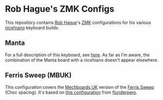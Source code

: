 # Rob Hague's ZMK Configs

This repository contains [Rob Hague](https://rob.rho.org.uk/about)'s [ZMK](https://zmk.dev) configurations for his various [nice!nano](https://nicekeyboards.com/nice-nano/) keyboard builds.

## Manta

For a full description of this keyboard, see [here](https://rob.rho.org.uk/2022/05/oops_i_did_it_again.html). As far as I'm aware, the combination of the Manta board with a nice!nano doesn't appear elsewhere.

## Ferris Sweep (MBUK)

This configuration covers the [Mechboards UK](https://mechboards.co.uk/products/ferris-sweep-kit?variant=41437490544845) version of the [Ferris Sweep](https://github.com/davidphilipbarr/Sweep) (Choc spacing). It's based on [this configuration](https://github.com/flunderpero/ferris-zmk/tree/main) from [flunderpero](https://github.com/flunderpero).
